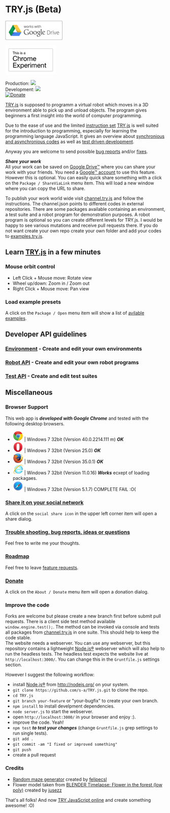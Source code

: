 # TRY.js (Beta)

![Google Drive™](/drive_outline-small.png?raw=true "Google Drive™")  

[<img src="/chrome-experiment-badge.png?raw=true" />](https://www.chromeexperiments.com/experiment/tryjs "Chrome Experiments")  

Production: [<img src="https://travis-ci.org/s-a/TRY.js.svg?branch=master" />](https://travis-ci.org/s-a/try.js "master test state")  
Development: [<img src="https://travis-ci.org/s-a/TRY.js.svg?branch=development" />](https://travis-ci.org/s-a/TRY.js "development test state")  
[![Donate](http://s-a.github.io/donate/donate.svg)](http://s-a.github.io/donate/)

[TRY.js](http://s-a.github.io/TRY.js/) is supposed to programm a virtual robot which moves in a 3D environment able to pick up and unload objects. The program gives beginners a first insight into the world of computer programming.

Due to the ease of use and the limited [instruction set](https://github.com/s-a/TRY.js/blob/development/docs/robot.MD) [TRY.js](http://s-a.github.io/TRY.js/) is well suited for the introduction to programming, especially for learning the programming language JavaScript. It gives an overview about [synchronious and asynchronious codes](https://github.com/s-a/TRY.js/blob/development/docs/robot.MD) as well as [test driven development](/docs/tests.MD).  

Anyway you are welcome to send possible [bug reports](https://github.com/s-a/try.js/issues) and/or [fixes](https://github.com/s-a/try.js).  

***Share your work***  
All your work can be saved on [Google Drive™](https://drive.google.com) where you can share your work with your friends. You need a [Google™ account](https://accounts.google.com/SignUp "Create your Google Account") to use this feature. However this is optional. You can easily quick share something with a click on the ```Package / ShareViaLink``` menu item. This will load a new window where you can copy the URL to share.  

To publish your work world wide visit [channel.try.js](https://github.com/s-a/channel.try.js) and follow the instructions. The channel.json points to different codes in external repositories. There are some packages available containing an environment, a test suite and a robot program for demonstration purposes. A robot program is optional so you can create different levels for TRY.js. I would be happy to see various mutations and receive pull requests there. If you do not want create your own repo create your own folder and add your codes to [examples.try.js](https://github.com/s-a/examples.try.js).

## Learn [TRY.js](http://s-a.github.io/TRY.js/) in a few minutes

### Mouse orbit control
 - Left Click + Mouse move: Rotate view
 - Wheel up/down: Zoom in / Zoom out
 - Right Click + Mouse move: Pan view


### Load example presets
A click on the ```Package / Open``` menu item will show a list of [avilable](https://github.com/s-a/channel.try.js) [examples](https://github.com/s-a/examples.try.js).


## Developer API guidelines

### [Environment](/docs/environment.MD) - Create and edit your own environments

### [Robot API](/docs/robot.MD) - Create and edit your own robot programs

### [Test API](/docs/tests.MD) - Create and edit test suites

## Miscellaneous

### Browser Support
This web app is ***developed with Google Chrome*** and tested with the following desktop browsers.  
 - ![Chrome](/ico/chrome_32x32.png "Chrome") | Windows 7 32bit (Version 40.0.2214.111 m) ***OK***
 - ![Opera](/ico/opera_32x32.png "Opera") | Windows 7 32bit (Version 25.0) ***OK***
 - ![Firefox](/ico/firefox_32x32.png "Firefox") | Windows 7 32bit (Version 35.0.1) ***OK***
 - ![Internet Explorer](/ico/internet-explorer_32x32.png "Enternet Explorer") | Windows 7 32bit (Version 11.0.16) ***Works*** ecxept of loading packagaes.
 - ![Safari](/ico/safari_32x32.png "Safari") | Windows 7 32bit (Version 5.1.7) COMPLETE FAIL :O(

### [Share it on your social network](http://s-a.github.io/TRY.js/)
A click on the ```social share icon``` in the upper left corner item will open a share dialog.

### [Trouble shooting, bug reports, ideas or questions](https://github.com/s-a/TRY.js/issues)
Feel free to write me your thoughts.

### [Roadmap](docs/todo.MD)
Feel free to leave [feature requests](https://github.com/s-a/TRY.js/issues).

### [Donate](http://s-a.github.io/TRY.js/)
A click on the ```About / Donate``` menu item will open a donation dialog.

### Improve the code
Forks are welcome but please create a new branch first before submit pull requests. There is a client side test method available ```window.engine.test();```. The method can be invoked via console and tests all packages from [channel.try.js](https://github.com/s-a/channel.try.js) in one suite. This should help to keep the code stable.  
The website needs a webserver. You can use any webserver, but this repository contains a lightweight [Node.js®](http://nodejs.org/) webserver which will also help to run the headless tests. The headless test expects the website live at ```http://localhost:3000/```. You can change this in the ```Gruntfile.js``` settings section.  


However I suggest the following workflow:
 - install [Node.js®](http://nodejs.org/) from http://nodejs.org/ on your system.
 - ```git clone https://github.com/s-a/TRY.js.git``` to clone the repo.  
 - ```cd TRY.js```  
 - ```git branch your-feature``` or "your-bugfix" to create your own branch.  
 - ```npm install``` to install develpment dependencies.  
 - ```node server.js``` to start the webserver.  
 - open ```http://localhost:3000/``` in your browser and enjoy :).  
 - improve the code. Yeah!  
 - ```npm test``` ***to test your changes*** (change ```Gruntfile.js``` grep settings to run single tests).  
 - ```git add .```  
 - ```git commit -am "I fixed or improved something"```  
 - ```git push```  
 - create a pull request  


### Credits
 - [Random maze generator](https://github.com/felipecsl/random-maze-generator) created by [felipecsl](https://github.com/felipecsl) 
 - Flower model taken from [BLENDER Timelapse: Flower in the forest (low poly)](http://www.blendswap.com/blends/view/71968) created by [jusezz](http://www.blendswap.com/blends/view/71968)  




That's all folks! And now [TRY JavaScript online](http://s-a.github.io/TRY.js/) and create something awesome! :O)
